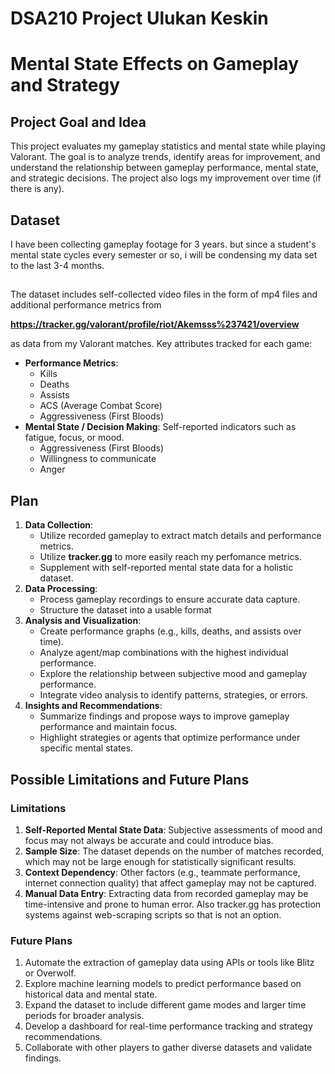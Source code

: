 # DSA210 Project Ulukan Keskin
# Mental State Effects on Gameplay and Strategy

## **Project Goal and Idea**
This project evaluates my gameplay statistics and mental state while playing Valorant. The goal is to analyze trends, identify areas for improvement, and understand the relationship between gameplay performance, mental state, and strategic decisions. The project also logs my improvement over time (if there is any).

## **Dataset**
I have been collecting gameplay footage for 3 years. but since a student's mental state cycles every semester or so, i will be condensing my data set to the last 3-4 months.
##
The dataset includes self-collected video files in the form of mp4 files and additional performance metrics from

**https://tracker.gg/valorant/profile/riot/Akemsss%237421/overview**

as data from my Valorant matches. Key attributes tracked for each game:

- **Performance Metrics**: 
  - Kills
  - Deaths
  - Assists
  - ACS (Average Combat Score)
  - Aggressiveness (First Bloods)
- **Mental State / Decision Making**: Self-reported indicators such as fatigue, focus, or mood.
  - Aggressiveness (First Bloods)
  - Willingness to communicate
  - Anger

## **Plan**
1. **Data Collection**: 
   - Utilize recorded gameplay to extract match details and performance metrics.
   - Utilize **tracker.gg** to more easily reach my perfomance metrics.
   - Supplement with self-reported mental state data for a holistic dataset.
2. **Data Processing**: 
   - Process gameplay recordings to ensure accurate data capture.
   - Structure the dataset into a usable format
3. **Analysis and Visualization**:
   - Create performance graphs (e.g., kills, deaths, and assists over time).
   - Analyze agent/map combinations with the highest individual performance.
   - Explore the relationship between subjective mood and gameplay performance.
   - Integrate video analysis to identify patterns, strategies, or errors.
4. **Insights and Recommendations**: 
   - Summarize findings and propose ways to improve gameplay performance and maintain focus.
   - Highlight strategies or agents that optimize performance under specific mental states.

## **Possible Limitations and Future Plans**
### **Limitations**
1. **Self-Reported Mental State Data**: Subjective assessments of mood and focus may not always be accurate and could introduce bias.
2. **Sample Size**: The dataset depends on the number of matches recorded, which may not be large enough for statistically significant results.
3. **Context Dependency**: Other factors (e.g., teammate performance, internet connection quality) that affect gameplay may not be captured.
4. **Manual Data Entry**: Extracting data from recorded gameplay may be time-intensive and prone to human error. Also tracker.gg has protection systems against web-scraping scripts so that is not an option.


### **Future Plans**
1. Automate the extraction of gameplay data using APIs or tools like Blitz or Overwolf.
2. Explore machine learning models to predict performance based on historical data and mental state.
3. Expand the dataset to include different game modes and larger time periods for broader analysis.
4. Develop a dashboard for real-time performance tracking and strategy recommendations.
5. Collaborate with other players to gather diverse datasets and validate findings.
